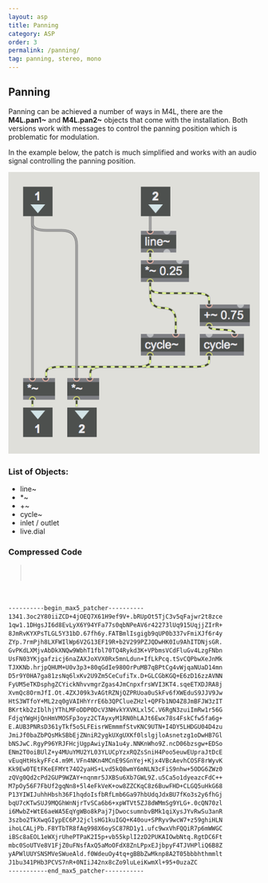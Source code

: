```yaml
---
layout: asp
title: Panning
category: ASP
order: 3
permalink: /panning/
tag: panning, stereo, mono
---
```



## Panning

Panning can be achieved a number of ways in M4L, there are the **M4L.pan1~** and **M4L.pan2~** objects that come with the installation. Both versions work with messages to control the panning position which is problematic for modulation.

In the example below, the patch is much simplified and works with an audio signal controlling the panning position.

![Mono Pan (Audio Signal)](images/panMono.png)

### List of Objects:
* line~
* *~
* +~
* cycle~
* inlet / outlet
* live.dial


### Compressed Code

><pre><code>
----------begin_max5_patcher----------
1341.3oc2Y80iiZCD+4jOEQ7X61H9ef9V+.bRUpOt5TjC3v5qFajwr2t8zce
1qw1.1DHgsJI6d8EvLyX6Y94YFa77s0qbNPeAV6r42273lUq915UqjjZIrR+
8JmRvKYXPsTLGL5Y31bD.67fh6y.FATBmlIsgigb9qUP0b337vFmiXJf6r4y
ZYp.7rmPjh8LXFWIlWp6V2G13EF19R+b2V299PZJQDwHK0Iu9AhITDNjsGR.
GvPKdLXMjvAbDkXNQw9WbhT1fbl70TQ4Rykd3K+VPbmsVCdFluGv4LzgFNbn
UsFN03YKjgafzicj6naZAXJoXVX0Rx5mnLdun+IfLkPcq.tSvCQPbwXeJnMk
TJXKNb.hrjpQHUM+U0v3p3+80qGdIe980OrPuMB7qBPtCg4vWjqaNUaD14mn
D5r9Y0HA7ga81zsNq6lxKv2U9Zm5CeCufiTx.D+GLCGbKGQ+E6zD16zzAVNN
FyUM5eTKDsphgZCYickNhvvmgrZgas4JmCnpxfrsWVI3KT4.sqeETXDJRA8j
XvmQc8OrmJfI.Ot.4ZXJ09k3vAGtRZNjQZPRUoa0uSkFv6fXWEduS9JJV9Jw
HtS3WTfoY+ML2zq0gVAIHhYrrE6b3QPClueZHzl+QPFb1NO4Z8JmBFJW3zIT
BKrtkb2zIblhjYThLMFoDDP0DcV3NHvkYXVKLxl5C.V6RgN3zuiImRw1r56G
FdjqYWgHjQnHmVMOSFp3oyz2CTAyxyM1RN0hLAJt6Ewx78s4FskCfw5fa6g+
E.AUB3PNRsD361yTkf5o5LFEisrWEmmmfStvKNC9UTN+I4DY5LHDGU04D4zu
JmiJf0baZbPQsMkSBbEjZNniR2ygkUXgUXKf0lslgjloAsnetzg1oDwHB7Gl
bNSJwC.RgyP96YRJFHcjUgpAwiyINa1u4y.NNKnWho9Z.ncD06bzsgw+EDSo
ENm2T0oiBUlZ+y4MUuYMU2YL03YLUCpYzxRQZsSniH4Poo5euwEUpraJtDcE
vEuqHtHskyFFc4.m9M.VFn4NKn4MCnE9SGnYej+Kjx4VBcAevhCOSF8rWyvK
Kk9Ew0TEtFKeEFMYt74O2yaHS+Lvd5kQ8wmY6mNLN3cFiS9nhw+5ODG6ZWz0
zQVg0Qd2cPd2GUP9WZAY+nqnmr5JXBSu6Xb7GWL9Z.u5Ca5o1dyeazcFdC++
M7pOy56F7FbUf2gqNn8+5l4eFkVeK+ow8ZZCKqC8z6BuwFHD+CLGQ5uHkG68
P13YIWIJuhhHbsh36F1hqdoIsfbRfLmb6Ga97hbUdqJdxBU7fKo3s2y6fhGj
bqU7cKTwSUJ9MQGhWnNjrTvSCa6b6+xpWTVt5ZJ8dWMmSg9YLG+.0cQN70zl
i6MwbZ+WtE6aeWA5EqYgWBo8kPaj7jDwocsumnbvBMk1qiXysJYvRwSu3anR
3szbo2TkXwqGIypEC6PJ2jclsHG1kuIGQ+K40ou+SPRyv9wcW7+z59ghiHLN
ihoLCALjPb.F8YTbTR8fAq998X6oySC87RD1y1.ufc9wxVhFQQiR7p6mWWGC
iBSc8aEOL1eWXjrUhePTPaK2I5p+vb55kplI2zD2PUKAIOwbNtq.RgtDC6Ft
mbc0SoUTVe8V1FjZ0uFNsfAxQ5aMoOFdX8ZnLPpxEJjbpyF4TJVHPliQ6B8Z
yAPWlUUYSNSMVeSWueAld.f0WdeuOy4tq+gBBbZwMknp8A2T05bbbhthmmlt
J1bu341PHb3PCVS7nR+0NIiJ42nx8cZo9luLeiKwmXl+95+0uzaZC
-----------end_max5_patcher-----------
</code></pre>
